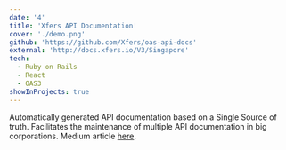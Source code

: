 ```yaml
---
date: '4'
title: 'Xfers API Documentation'
cover: './demo.png'
github: 'https://github.com/Xfers/oas-api-docs'
external: 'http://docs.xfers.io/V3/Singapore'
tech:
  - Ruby on Rails
  - React
  - OAS3
showInProjects: true
---
```


Automatically generated API documentation based on a Single Source of truth. Facilitates the maintenance of multiple API documentation in big corporations. Medium article [here](https://medium.com/xfers-engineering/how-we-reduce-the-time-required-for-clients-to-integrate-our-apis-by-50-d14c76430e24).
